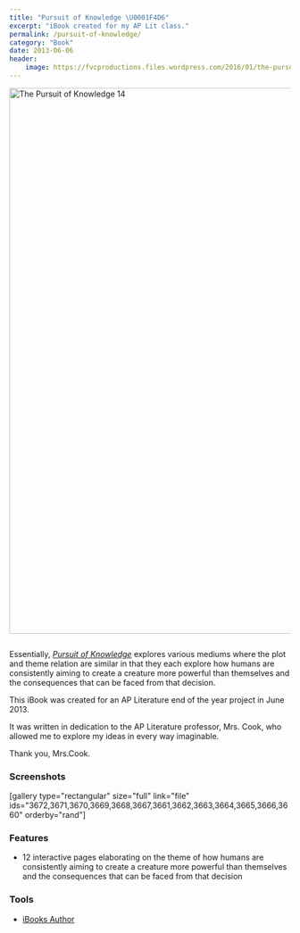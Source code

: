 ```yaml
---
title: "Pursuit of Knowledge \U0001F4D6"
excerpt: "iBook created for my AP Lit class."
permalink: /pursuit-of-knowledge/
category: "Book"
date: 2013-06-06
header:
    image: https://fvcproductions.files.wordpress.com/2016/01/the-pursuit-of-knowledge-14.png
---
```


<p><a href="https://fvcproductions.files.wordpress.com/2016/01/the-pursuit-of-knowledge-14.png" rel="attachment wp-att-3660"><img class="aligncenter size-full wp-image-3660" src="https://fvcproductions.files.wordpress.com/2016/01/the-pursuit-of-knowledge-14.png" alt="The Pursuit of Knowledge 14" width="750" height="978" /></a></p>
<p><img class="aligncenter" src="http://www.ripleys.com/wp-content/uploads/2014/05/download-on-ibooks.png" alt="" /></p>
<p class="intro">Essentially, <a href="https://itunes.apple.com/us/book/pursuit-of-knowledge/id1073378182?ls=1&amp;mt=11" target="_blank"><i>Pursuit of Knowledge</i></a> explores various mediums where the plot and theme relation are similar in that they each explore how humans are consistently aiming to create a creature more powerful than themselves and the consequences that can be faced from that decision.</p>
<p>This iBook was created for an AP Literature end of the year project in June 2013.</p>
<p>It was written in dedication to the AP Literature professor, Mrs. Cook, who allowed me to explore my ideas in every way imaginable.</p>
<p>Thank you, Mrs.Cook.</p>
<h3 id="screenshots">Screenshots</h3>
<p>[gallery type="rectangular" size="full" link="file" ids="3672,3671,3670,3669,3668,3667,3661,3662,3663,3664,3665,3666,3660" orderby="rand"]</p>
<h3 id="features">Features</h3>
<ul>
<li>12 interactive pages elaborating on the theme of how humans are consistently aiming to create a creature more powerful than themselves and the consequences that can be faced from that decision</li>
</ul>
<h3 id="tools">Tools</h3>
<ul>
<li><a href="http://www.apple.com/ibooks-author/" target="_blank">iBooks Author</a></li>
</ul>